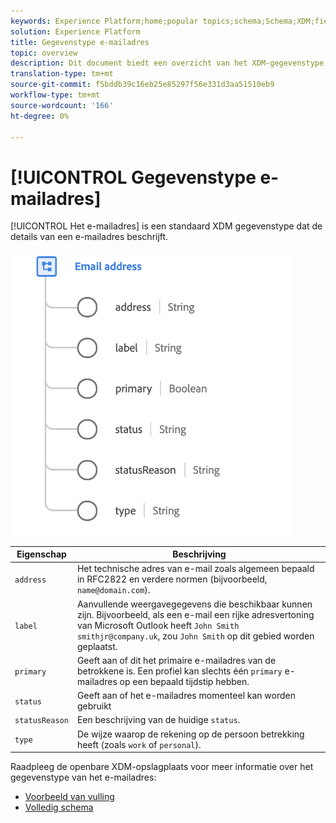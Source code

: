 ```yaml
---
keywords: Experience Platform;home;popular topics;schema;Schema;XDM;fields;schemas;Schemas;emailAddress;xdm:emailAddress;email;email address;datatype;data-type;data type;
solution: Experience Platform
title: Gegevenstype e-mailadres
topic: overview
description: Dit document biedt een overzicht van het XDM-gegevenstype voor e-mailadressen.
translation-type: tm+mt
source-git-commit: f5bddb39c16eb25e85297f56e331d3aa51510eb9
workflow-type: tm+mt
source-wordcount: '166'
ht-degree: 0%

---
```



# [!UICONTROL Gegevenstype e-mailadres]

[!UICONTROL Het e-mailadres] is een standaard XDM gegevenstype dat de details van een e-mailadres beschrijft.

<img src="../images/data-types/email-address.png" width="450" /><br />

| Eigenschap | Beschrijving |
| --- | --- |
| `address` | Het technische adres van e-mail zoals algemeen bepaald in RFC2822 en verdere normen (bijvoorbeeld, `name@domain.com`). |
| `label` | Aanvullende weergavegegevens die beschikbaar kunnen zijn. Bijvoorbeeld, als een e-mail een rijke adresvertoning van Microsoft Outlook heeft `John Smith smithjr@company.uk`, zou `John Smith` op dit gebied worden geplaatst. |
| `primary` | Geeft aan of dit het primaire e-mailadres van de betrokkene is. Een profiel kan slechts één `primary` e-mailadres op een bepaald tijdstip hebben. |
| `status` | Geeft aan of het e-mailadres momenteel kan worden gebruikt |
| `statusReason` | Een beschrijving van de huidige `status`. |
| `type` | De wijze waarop de rekening op de persoon betrekking heeft (zoals `work` of `personal`). |


Raadpleeg de openbare XDM-opslagplaats voor meer informatie over het gegevenstype van het e-mailadres:

* [Voorbeeld van vulling](https://github.com/adobe/xdm/blob/master/components/datatypes/emailaddress.example.1.json)
* [Volledig schema](https://github.com/adobe/xdm/blob/master/components/datatypes/emailaddress.schema.json)